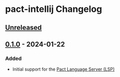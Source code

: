 <!-- Keep a Changelog guide -> https://keepachangelog.com -->

# pact-intellij Changelog

## [Unreleased]

## [0.1.0] - 2024-01-22

### Added

- Initial support for the [Pact Language Server (LSP)](https://github.com/kadena-io/pact-lsp)

[Unreleased]: https://github.com/lukeribchester/pact-intellij/compare/v0.1.0...HEAD
[0.1.0]: https://github.com/lukeribchester/pact-intellij/commits/v0.1.0
